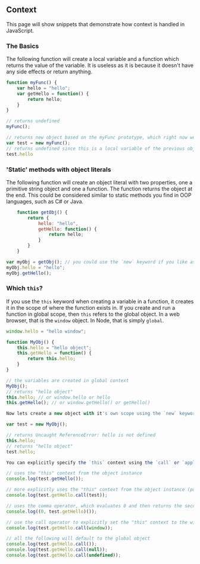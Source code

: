 ## Context
This page will show snippets that demonstrate how context is handled in JavaScript.

### The Basics
The following function will create a local variable and a function which returns the value of the variable. It is useless as it is because it doesn't have any side effects or return anything. 

```javascript
function myFunc() {
    var hello = "hello";
    var getHello = function() {
        return hello;
    }
}

// returns undefined
myFunc();

// returns new object based on the myFunc prototype, which right now would only contain constructor information
var test = new myFunc();
// returns undefined since this is a local variable of the previous object
test.hello
```

### 'Static' methods with object literals
The following function will create an object literal with two properties, one a primitive string object and one a function. The function returns the object at the end. This could be considered similar to static methods you find in OOP languages, such as C# or Java.

```javascript
    function getObj() {
        return { 
            hello: "hello", 
            getHello: function() { 
                return hello;
            }  
        }
    }

var myObj = getObj(); // you could use the `new` keyword if you like as it has no effect, it will always return the object literal
myObj.hello = "hello";
myObj.getHello();
```

### Which `this`?
If you use the `this` keyword when creating a variable in a function, it creates it in the scope of where the function exists in. If you create and run a function in global scope, then `this` refers to the global object. In a web browser, that is the `window` object. In Node, that is simply `global`.

```javascript
window.hello = "hello window";

function MyObj() {
    this.hello = "hello object";
    this.getHello = function() {
        return this.hello;
    }
}

// the variables are created in global context
MyObj();
// returns "hello object"
this.hello; // or window.hello or hello
this.getHello(); // or window.getHello() or getHello()

Now lets create a new object with it's own scope using the `new` keyword.

var test = new MyObj();

// returns Uncaught ReferenceError: hello is not defined
this.hello;
// returns "hello object"
test.hello;

You can explicitly specify the `this` context using the `call` or `apply` function. The following are different ways of doing this:

// uses the "this" context from the object instance
console.log(test.getHello());

// more explicitly uses the "this" context from the object instance (pointless to use in practice)
console.log(test.getHello.call(test));

// uses the comma operator, which evaluates 0 and then returns the second function definition to be called from the context of the global object
console.log((0, test.getHello)());

// use the call operator to explicitly set the "this" context to the window object
console.log(test.getHello.call(window));

// all the following will default to the global object
console.log(test.getHello.call());
console.log(test.getHello.call(null));
console.log(test.getHello.call(undefined));

```
